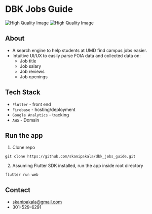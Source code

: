 # DBK Jobs Guide

<!-- ![High Quality Image](https://i.ibb.co/6t3mvfM/HIGH-QUALITYT.png) -->

 <img src="https://i.ibb.co/6t3mvfM/HIGH-QUALITYT.png" alt="High Quality Image"/>

  <img src="https://i.ibb.co/wBtg53Z/unnamed-removebg-preview.png" alt="High Quality Image"/>

## About

- A search engine to help students at UMD find campus jobs easier.
- Intuitive UI/UX to easily parse FOIA data and collected data on:
  - Job title
  - Job salary
  - Job reviews
  - Job openings

## Tech Stack

- `Flutter` - front end
- `Firebase` - hosting/deployment
- `Google Analytics` - tracking
- `AWS` - Domain

## Run the app

1. Clone repo

```
git clone https://github.com/skanipakala/dbk_jobs_guide.git
```

2. Assuming Flutter SDK installed, run the app inside root directory

```
flutter run web
```

## Contact

- skanipakala@gmail.com
- 301-529-6291

